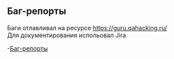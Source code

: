## Баг-репорты

Баги отлавливал на ресурсе https://guru.qahacking.ru/
<br>Для документирования испольовал Jira

-[Баг-репорты](https://drive.google.com/file/d/1xHh4J2OWvgLNGaLYHxB0p_UKRCrLp1-_/view?usp=drive_link)
